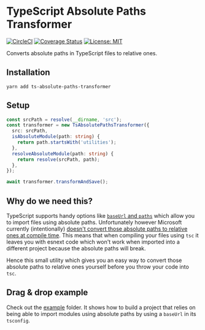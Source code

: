 # TypeScript Absolute Paths Transformer

[![CircleCI](https://circleci.com/gh/kvendrik/ts-absolute-paths-transformer.svg?style=svg)](https://circleci.com/gh/kvendrik/ts-absolute-paths-transformer)
[![Coverage Status](https://coveralls.io/repos/github/kvendrik/ts-absolute-paths-transformer/badge.svg?branch=master)](https://coveralls.io/github/kvendrik/ts-absolute-paths-transformer?branch=master)
[![License: MIT](https://img.shields.io/badge/License-MIT-yellow.svg)](https://opensource.org/licenses/MIT)

Converts absolute paths in TypeScript files to relative ones.

## Installation

```
yarn add ts-absolute-paths-transformer
```

## Setup

```ts
const srcPath = resolve(__dirname, 'src');
const transformer = new TsAbsolutePathsTransformer({
  src: srcPath,
  isAbsoluteModule(path: string) {
    return path.startsWith('utilities');
  },
  resolveAbsoluteModule(path: string) {
    return resolve(srcPath, path);
  },
});

await transformer.transformAndSave();
```

## Why do we need this?

TypeScript supports handy options like [`baseUrl` and `paths`](https://www.typescriptlang.org/docs/handbook/compiler-options.html) which allow you to import files using absolute paths. Unfortunately however Microsoft currently (intentionally) [doesn't convert those absolute paths to relative ones at compile time](https://github.com/Microsoft/TypeScript/issues/15479#issuecomment-300240856). This means that when compiling your files using `tsc` it leaves you with esnext code which won't work when imported into a different project because the absolute paths will break.

Hence this small utility which gives you an easy way to convert those absolute paths to relative ones yourself before you throw your code into `tsc`.

## Drag & drop example

Check out the [example](example/) folder. It shows how to build a project that relies on being able to import modules using absolute paths by using a `baseUrl` in its `tsconfig`.

